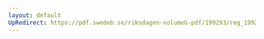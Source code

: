 ```yaml
---
layout: default
UpRedirect: https://pdf.swedeb.se/riksdagen-volumeG-pdf/199293/reg_199293/reg_199293_0597.pdf
---
```

